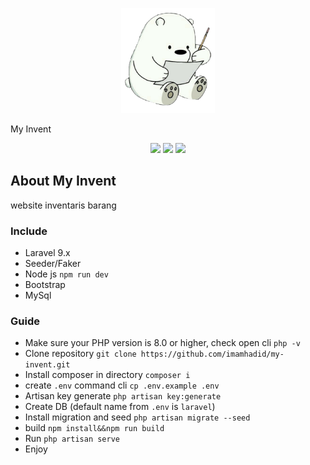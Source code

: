 <p align="center">

<img src="./public/img/logo.png" width="150">

My Invent

</p>


<p align="center">


<img src="https://img.shields.io/github/stars/imamhadid/my-invent" >



<img src="https://img.shields.io/github/forks/imamhadid/my-invent">



<img src="https://img.shields.io/github/issues/imamhadid/my-invent">



</p>

## About My Invent

website inventaris barang

### Include

- Laravel 9.x
 - Seeder/Faker
- Node js `npm run dev`
- Bootstrap
- MySql


### Guide

- Make sure your PHP version is 8.0 or higher, check open cli `php -v`
- Clone repository `git clone https://github.com/imamhadid/my-invent.git`
- Install composer in directory `composer i`
- create `.env` command cli `cp .env.example .env`
- Artisan key generate `php artisan key:generate`
- Create DB (default name from `.env` is `laravel`)
- Install migration and seed `php artisan migrate --seed`
- build `npm install&&npm run build`
- Run `php artisan serve`
- Enjoy

